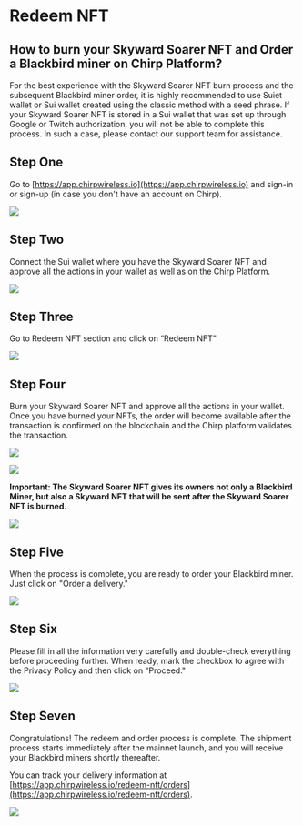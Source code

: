 # Redeem NFT

## How to burn your Skyward Soarer NFT and Order a Blackbird miner on Chirp Platform?

For the best experience with the Skyward Soarer NFT burn process and the subsequent Blackbird miner order, it is highly recommended to use Suiet wallet or Sui wallet created using the classic method with a seed phrase. If your Skyward Soarer NFT is stored in a Sui wallet that was set up through Google or Twitch authorization, you will not be able to complete this process. In such a case, please contact our support team for assistance.

## Step One

Go to [https://app.chirpwireless.io](https://app.chirpwireless.io) and sign-in or sign-up (in case you don't have an account on Chirp).

![](../../.gitbook/assets/1.png)

## Step Two

Connect the Sui wallet where you have the Skyward Soarer NFT and approve all the actions in your wallet as well as on the Chirp Platform.

![](../../.gitbook/assets/2.jpg)

## Step Three

Go to Redeem NFT section and click on “Redeem NFT”

![](../../.gitbook/assets/3.png)

## Step Four

Burn your Skyward Soarer NFT and approve all the actions in your wallet. Once you have burned your NFTs, the order will become available after the transaction is confirmed on the blockchain and the Chirp platform validates the transaction.

![](../../.gitbook/assets/4.png)

![](../../.gitbook/assets/5.png)

**Important: The Skyward Soarer NFT gives its owners not only a Blackbird Miner, but also a Skyward NFT that will be sent after the Skyward Soarer NFT is burned.**

![](../../.gitbook/assets/6.png)

## Step Five

When the process is complete, you are ready to order your Blackbird miner. Just click on "Order a delivery."

![](../../.gitbook/assets/7.png)

## Step Six

Please fill in all the information very carefully and double-check everything before proceeding further. When ready, mark the checkbox to agree with the Privacy Policy and then click on "Proceed."

![](../../.gitbook/assets/8.png)

## Step Seven

Congratulations! The redeem and order process is complete. The shipment process starts immediately after the mainnet launch, and you will receive your Blackbird miners shortly thereafter.

You can track your delivery information at [https://app.chirpwireless.io/redeem-nft/orders](https://app.chirpwireless.io/redeem-nft/orders).

![](../../.gitbook/assets/9.jpg)
